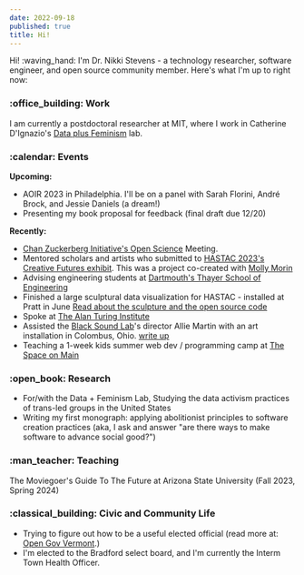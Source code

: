 ```yaml
---
date: 2022-09-18
published: true
title: Hi!
---
```



Hi! :waving_hand: I'm Dr. Nikki Stevens - a technology researcher, software engineer, and open source community member.  Here's what I'm up to right now:

<h3>:office_building: Work</h3>

I am currently a postdoctoral researcher at MIT, where I work in Catherine D'Ignazio's [Data plus Feminism](https://dataplusfeminism.mit.edu) lab.  

<h3>:calendar: Events</h3>

**Upcoming:** 
- AOIR 2023 in Philadelphia. I'll be on a panel with Sarah Florini, André Brock, and Jessie Daniels (a dream!)
- Presenting my book proposal for feedback (final draft due 12/20)


**Recently:**
- [Chan Zuckerberg Initiative's Open Science](https://chanzuckerberg.com/science/meetings/) Meeting.
- Mentored scholars and artists who submitted to [HASTAC 2023's Creative Futures exhibit](https://hastac2023.org/cfp/). This was a project co-created with [Molly Morin](http://mollymorin.com/)
- Advising engineering students at [Dartmouth's Thayer School of Engineering](https://engineering.dartmouth.edu/)
- Finished a large sculptural data visualization for HASTAC - installed at Pratt in June [Read about the sculpture and the open source code](https://textile.hastac.hcommons.org/)
- Spoke at [The Alan Turing Institute](https://www.turing.ac.uk/) 
- Assisted the [Black Sound Lab](https://blacksoundlab.com/)'s director Allie Martin with an art installation in Colombus, Ohio.  [write up](https://www.wyso.org/arts-culture/2023-08-21/allie-martins-this-is-a-black-neighborhood-comes-to-columbus)
- Teaching a 1-week kids summer web dev / programming camp at [The Space on Main](https://thespaceonmain.org/)


<h3>:open_book: Research</h3>

- For/with the Data + Feminism Lab, Studying the data activism practices of trans-led groups in the United States
- Writing my first monograph: applying abolitionist principles to software creation practices (aka, I ask and answer "are there ways to make software to advance social good?")

<h3>:man_teacher: Teaching</h3>

The Moviegoer's Guide To The Future at Arizona State University (Fall 2023, Spring 2024)

<h3>:classical_building: Civic and Community Life</h3>

- Trying to figure out how to be a useful elected official (read more at: [Open Gov Vermont](/series/open-gov-vermont/).)
- I'm elected to the Bradford select board, and I'm currently the Interm Town Health Officer.